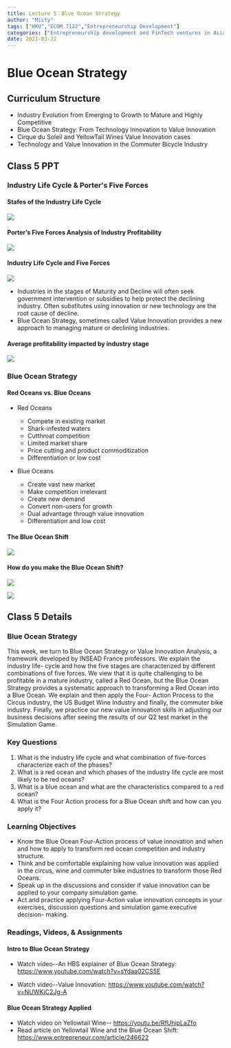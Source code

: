 ```yaml
---
title: Lecture 5：Blue Ocean Strategy
author: "Misty"
tags: ["HKU","ECOM 7122","Entrepreneurship Development"]
categories: ["Entrepreneurship development and FinTech ventures in Asia"]
date: 2021-03-22
---
```


# Blue Ocean Strategy

## Curriculum Structure

* Industry Evolution from Emerging to Growth to Mature and Highly Competitive
* Blue Ocean Strategy: From Technology Innovation to Value Innovation
* Cirque du Soleil and YellowTail Wines Value Innovation cases
* Technology and Value Innovation in the Commuter Bicycle Industry

## Class 5 PPT

### Industry Life Cycle & Porter's Five Forces

#### Stafes of the Industry Life Cycle

![](https://raw.githubusercontent.com/M1styDay/image_hosting/master/hugo_images/20210328105138.png)

#### Porter’s Five Forces Analysis of Industry Profitability

![](https://raw.githubusercontent.com/M1styDay/image_hosting/master/hugo_images/20210328105240.png)

#### Industry Life Cycle and Five Forces

![](https://raw.githubusercontent.com/M1styDay/image_hosting/master/hugo_images/20210328105317.png)

* Industries in the stages of Maturity and Decline will often seek government intervention or subsidies to help protect the declining industry. Often substitutes using innovation or new technology are the root cause of decline.
* Blue Ocean Strategy, sometimes called Value Innovation provides a new approach to managing mature or declining industries.


#### Average profitability impacted by industry stage

![](https://raw.githubusercontent.com/M1styDay/image_hosting/master/hugo_images/20210328144604.png)


### Blue Ocean Strategy

#### Red Oceans vs. Blue Oceans

* Red Oceans
    * Compete in existing market
    * Shark-infested waters
    * Cutthroat competition
    * Limited market share
    * Price cutting and product commoditization
    * Differentiation or low cost

* Blue Oceans
    * Create vast new market
    * Make competition irrelevant
    * Create new demand
    * Convert non-users for growth
    * Dual advantage through value innovation
    * Differentiation and low cost

#### The Blue Ocean Shift

![](https://raw.githubusercontent.com/M1styDay/image_hosting/master/hugo_images/20210328151210.png)

#### How do you make the Blue Ocean Shift?

![](https://raw.githubusercontent.com/M1styDay/image_hosting/master/hugo_images/20210328153446.png)

![](https://raw.githubusercontent.com/M1styDay/image_hosting/master/hugo_images/20210328153502.png)


## Class 5 Details

### Blue Ocean Strategy
This week, we turn to Blue Ocean Strategy or Value Innovation Analysis, a framework developed by INSEAD France professors. We explain the industry life- cycle and how the five stages are characterized by different combinations of five forces. We view that it is quite challenging to be profitable in a mature industry, called a Red Ocean, but the Blue Ocean Strategy provides a systematic approach to transforming a Red Ocean into a Blue Ocean. We explain and then apply the Four- Action Process to the Circus industry, the US Budget Wine Industry and finally, the commuter bike industry. Finally, we practice our new value innovation skills in adjusting our business decisions after seeing the results of our Q2 test market in the Simulation Game.

### Key Questions

1. What is the industry life cycle and what combination of five-forces characterize each of the phases?
2. What is a red ocean and which phases of the industry life cycle are most likely to be red oceans?
3. What is a blue ocean and what are the characteristics compared to a red ocean?
4. What is the Four Action process for a Blue Ocean shift and how can you apply it?


### Learning Objectives

* Know the Blue Ocean Four-Action process of value innovation and when and how to apply to transform red ocean competition and industry structure.
* Think and be comfortable explaining how value innovation was applied in the circus, wine and commuter bike industries to transform those Red Oceans.
* Speak up in the discussions and consider if value innovation can be applied to your company simulation game.
* Act and practice applying Four-Action value innovation concepts in your exercises, discussion questions and simulation game executive decision- making.

### Readings, Videos, & Assignments

#### Intro to Blue Ocean Strategy
* Watch video--An HBS explainer of Blue Ocean Strategy:
https://www.youtube.com/watch?v=sYdaa02CS5E

* Watch video--Value Innovation: https://www.youtube.com/watch?v=NUWKiC2Jg-A

#### Blue Ocean Strategy Applied
* Watch video on Yellowtail Wine-- https://youtu.be/RfUhipLaZfo
* Read article on Yellowtail Wine and the Blue Ocean Shift: https://www.entrepreneur.com/article/246622
